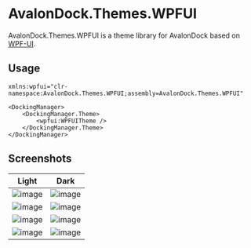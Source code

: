 # AvalonDock.Themes.WPFUI

AvalonDock.Themes.WPFUI is a theme library for AvalonDock based on [WPF-UI](https://github.com/lepoco/wpfui).

## Usage
```xaml
xmlns:wpfui="clr-namespace:AvalonDock.Themes.WPFUI;assembly=AvalonDock.Themes.WPFUI"

<DockingManager>
    <DockingManager.Theme>
        <wpfui:WPFUITheme />
    </DockingManager.Theme>
</DockingManager>
```

## Screenshots
| Light | Dark |
| ----- | ---- |
| ![image](https://github.com/user-attachments/assets/ebdd2f02-9b57-4769-8ecc-8962e1c512b6) | ![image](https://github.com/user-attachments/assets/ab103b57-9ca7-4b81-905b-94da64027623) |
| ![image](https://github.com/user-attachments/assets/b101af91-70ab-4f84-b046-32d3964bc17d) | ![image](https://github.com/user-attachments/assets/044853d4-07d5-415b-a77c-25296fa64589) |
| ![image](https://github.com/user-attachments/assets/470414c8-24c4-4b25-98ed-adb92f43f857) | ![image](https://github.com/user-attachments/assets/f31ccfaa-9958-4c9f-8306-695c8cdffdb0) |
| ![image](https://github.com/user-attachments/assets/874a5243-33b3-4a21-9899-bcf730195fbc) | ![image](https://github.com/user-attachments/assets/65688533-ca8d-4b66-9952-4288c23ab4c0) |
